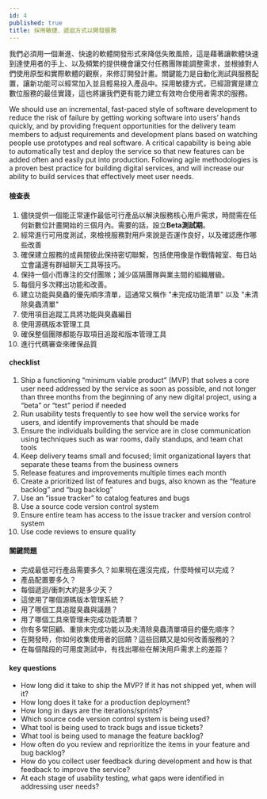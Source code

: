 ```yaml
---
id: 4
published: true
title: 採用敏捷、遞迴方式以開發服務
---
```

我們必須用一個漸進、快速的軟體開發形式來降低失敗風險，這是藉著讓軟體快速到達使用者的手上、以及頻繁的提供機會讓交付任務團隊能調整需求，並根據對人們使用原型和實際軟體的觀察，來修訂開發計畫。關鍵能力是自動化測試與服務配置，讓新功能可以經常加入並且輕易投入產品中。採用敏捷方式，已經證實是建立數位服務的最佳實踐，這也將讓我們更有能力建立有效吻合使用者需求的服務。

We should use an incremental, fast-paced style of software development to reduce the risk of failure by getting working software into users’ hands quickly, and by providing frequent opportunities for the delivery team members to adjust requirements and development plans based on watching people use prototypes and real software. A critical capability is being able to automatically test and deploy the service so that new features can be added often and easily put into production. Following agile methodologies is a proven best practice for building digital services, and will increase our ability to build services that effectively meet user needs.

#### 檢查表

1. 儘快提供一個能正常運作最低可行產品以解決服務核心用戶需求，時間需在任何新數位計畫開始的三個月內。需要的話，設立**Beta測試期**。
2. 經常進行可用度測試，來檢視服務對用戶來說是否運作良好，以及確認應作哪些改善
3. 確保建立服務的成員間彼此保持密切聯繫，包括使用像是作戰情報室、每日站立會議還有群組聊天工具等技巧。
4. 保持一個小而專注的交付團隊；減少區隔團隊與業主間的組織層級。
5. 每個月多次釋出功能和改善。
6. 建立功能與臭蟲的優先順序清單，這通常又稱作 "未完成功能清單" 以及 "未清除臭蟲清單"
7. 使用項目追蹤工具將功能與臭蟲編目
8. 使用源碼版本管理工具
9. 確保整個團隊都能存取項目追蹤和版本管理工具
10. 進行代碼審查來確保品質

#### checklist
1. Ship a functioning “minimum viable product” (MVP) that solves a core user need addressed by the service as soon as possible, and not longer than three months from the beginning of any new digital project, using a “beta” or “test” period if needed
2. Run usability tests frequently to see how well the service works for users, and identify improvements that should be made
3. Ensure the individuals building the service are in close communication using techniques such as war rooms, daily standups, and team chat tools
4. Keep delivery teams small and focused; limit organizational layers that separate these teams from the business owners
5. Release features and improvements multiple times each month
6. Create a prioritized list of features and bugs, also known as the “feature backlog” and “bug backlog”
7. Use an “issue tracker” to catalog features and bugs
8. Use a source code version control system
9. Ensure entire team has access to the issue tracker and version control system
10. Use code reviews to ensure quality

#### 關鍵問題
- 完成最低可行產品需要多久？如果現在還沒完成，什麼時候可以完成？
- 產品配置要多久？
- 每個遞迴/衝刺大約是多少天？
- 這使用了哪個源碼版本管理系統？
- 用了哪個工具追蹤臭蟲與議題？
- 用了哪個工具來管理未完成功能清單？
- 你有多常回顧、重排未完成功能以及未清除臭蟲清單項目的優先順序？
- 在開發時，你如何收集使用者的回饋？這些回饋又是如何改善服務的？
- 在每個階段的可用度測試中，有找出哪些在解決用戶需求上的差距？

#### key questions
- How long did it take to ship the MVP? If it has not shipped yet, when will it?
- How long does it take for a production deployment?
- How long in days are the iterations/sprints?
- Which source code version control system is being used?
- What tool is being used to track bugs and issue tickets?
- What tool is being used to manage the feature backlog?
- How often do you review and reprioritize the items in your feature and bug backlog?
- How do you collect user feedback during development and how is that feedback to improve the service?
- At each stage of usability testing, what gaps were identified in addressing user needs?